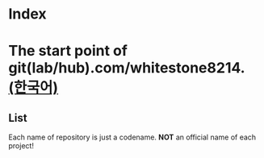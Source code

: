 # Index
The start point of git(lab/hub).com/whitestone8214. [(한국어)](./README.korean.md)
==============================================================================
## List
Each name of repository is just a codename. **NOT** an official name of each project!

